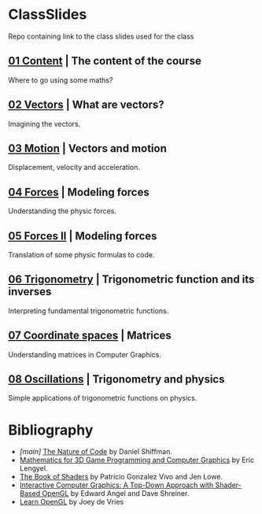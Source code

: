 # ClassSlides
Repo containing link to the class slides used for the class

## [01 Content](https://docs.google.com/presentation/d/1PU1nYde0MocRv9YJA0mmgU1nzaG8VgbcXdq9IIF2Dps/edit?usp=sharing) | The content of the course
Where to go using some maths?

## [02 Vectors](https://docs.google.com/presentation/d/1QkleFdLxrlp3dNulzI-Y25NPSNkFV8w_nA7er4sOdgE/edit?usp=sharing) | What are vectors?
Imagining the vectors.

## [03 Motion](https://docs.google.com/presentation/d/13o5VbYzaXcobQaFyT7Jf_a1iLYhMAr00ukDQDtB1tHk/edit?usp=sharing) | Vectors and motion
Displacement, velocity and acceleration.

## [04 Forces](https://docs.google.com/presentation/d/1udi91liHzTIb1Bp5-CrIgOT01TS8LoSFzGoUoXGY7hA/edit?usp=sharing) | Modeling forces
Understanding the physic forces.

## [05 Forces II](https://docs.google.com/presentation/d/1S5nSitlnqybfcy-r0mC23KcSgcQsKdVhYb0MHbKoByE/edit?usp=sharing) | Modeling forces
Translation of some physic formulas to code.

## [06 Trigonometry](https://docs.google.com/presentation/d/1N6GbEFxrRUF29AV8TD8xFM3v45NwsFCS0Bm0qK2hcIA/edit?usp=sharing) | Trigonometric function and its inverses
Interpreting fundamental trigonometric functions.

## [07 Coordinate spaces](https://docs.google.com/presentation/d/1Aj4Ie8aZsQ8soANojvOyDojBwPMjq62tdmEmQtI3x6U/edit?usp=sharing) | Matrices
Understanding matrices in Computer Graphics.

## [08 Oscillations](https://docs.google.com/presentation/d/16Sgh8HSquapxiFw2IlvOIfDuvcYPoxr-p0Pmr9Zyo10/edit?usp=sharing) | Trigonometry and physics
Simple applications of trigonometric functions on physics.


# Bibliography
- *[main]* [The Nature of Code](https://natureofcode.com/book/) by Daniel Shiffman.
- [Mathematics for 3D Game Programming and Computer Graphics](https://www.amazon.com/Mathematics-Programming-Computer-Graphics-Third/dp/1435458869) by Eric Lengyel.
- [The Book of Shaders](https://thebookofshaders.com/) by Patricio Gonzalez Vivo and Jen Lowe.
- [Interactive Computer Graphics: A Top-Down Approach with Shader-Based OpenGL](https://www.amazon.com/Interactive-Computer-Graphics-Top-Down-Shader-Based/dp/0132545233) by Edward Angel and Dave Shreiner.
- [Learn OpenGL](https://learnopengl.com/) by Joey de Vries



